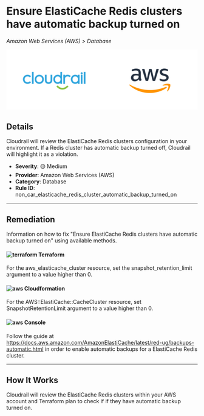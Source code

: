 # Ensure ElastiCache Redis clusters have automatic backup turned on

*Amazon Web Services (AWS) > Database*

![Cloudrail and Amazon Web Services (AWS) logos](../images/cloudrail_aws.png)

## Details
Cloudrail will review the ElastiCache Redis clusters configuration in your environment. If a Redis cluster has automatic backup turned off, Cloudrail will highlight it as a violation.

- **Severity**: 🟡 Medium
- **Provider**: Amazon Web Services (AWS)
- **Category**: Database
- **Rule ID**: non_car_elasticache_redis_cluster_automatic_backup_turned_on

---

## Remediation
Information on how to fix "Ensure ElastiCache Redis clusters have automatic backup turned on" using available methods.


####  <img src="../_media/emojis/terraform.png" alt="terraform" width="20"/>  Terraform
For the aws_elasticache_cluster resource, set the snapshot_retention_limit argument to a value higher than 0.








#### <img src="../_media/emojis/aws.png" alt="aws" width="20"/> Cloudformation
For the AWS::ElastiCache::CacheCluster resource, set SnapshotRetentionLimit argument to a value higher than 0.



####  <img src="../_media/emojis/aws.png" alt="aws" width="20"/> Console
Follow the guide at <https://docs.aws.amazon.com/AmazonElastiCache/latest/red-ug/backups-automatic.html> in order to enable automatic backups for a ElastiCache Redis cluster.




---

## How It Works
Cloudrail will review the ElastiCache Redis clusters within your AWS account and Terraform plan to check if if they have automatic backup turned on.